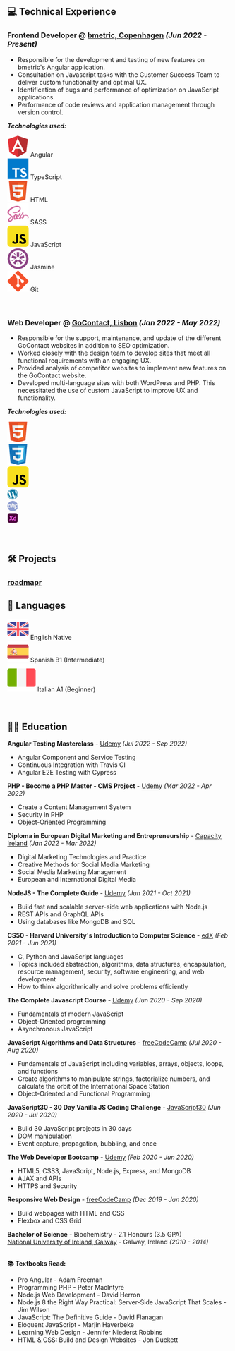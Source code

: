 ## 💻 <span class="header">Technical Experience</span>

### **<span class="position">Frontend Developer</span>** @ <a target="_blank" href="https://bmetric.com/">bmetric, <span class="copenhagen">Copenhagen</span></a> _(<span class="employment-dates">Jun 2022 - Present</span>)_ <br>

<ul class="employment-description">
  <li>Responsible for the development and testing of new features on bmetric's Angular application.</li>
  <li>Consultation on Javascript tasks with the Customer Success Team to deliver custom functionality and optimal UX.</li>
  <li>Identification of bugs and performance of optimization on JavaScript applications.</li>
  <li>Performance of code reviews and application management through version control.</li>
</ul>

**_<span class="technology-used">Technologies used</span>:_** <br>

<div class="skills-grid">
  <div class="skill-item">
    <img class="skill-icon" src="./assets/img/angular.png"> 
    <span class="skill-name">Angular</span>
  </div>

  <div class="skill-item">
    <img class="skill-icon" src="./assets/img/typescript.png"> 
    <span class="skill-name">TypeScript</span>
  </div>

  <div class="skill-item">
    <img class="skill-icon" src="./assets/img/html5.png"> 
    <span class="skill-name">HTML</span>
  </div>

  <div class="skill-item">
    <img class="skill-icon" src="./assets/img/sass.png"> 
    <span class="skill-name">SASS</span>
  </div>

  <div class="skill-item">
    <img class="skill-icon" src="./assets/img/javascript.png"> 
    <span class="skill-name">JavaScript</span>
  </div>

  <div class="skill-item">
    <img class="skill-icon" src="./assets/img/jasmine.png"> 
    <span class="skill-name">Jasmine</span>
  </div>

  <div class="skill-item">
    <img class="skill-icon" src="./assets/img/git.png"> 
    <span class="skill-name">Git</span>
  </div>
</div>
<br><br>

### **<span class="position">Web Developer</span>** @ <a target="_blank" href="https://www.gocontact.com/">GoContact, <span class="lisbon">Lisbon</span></a> _(<span class="employment-dates">Jan 2022 - May 2022</span>)_ <br>

<ul class="employment-description">
  <li>Responsible for the support, maintenance, and update of the different GoContact websites in addition to SEO optimization.</li>
  <li>Worked closely with the design team to develop sites that meet all functional requirements with an engaging UX.</li>
  <li>Provided analysis of competitor websites to implement new features on the GoContact website.</li>
  <li>Developed multi-language sites with both WordPress and PHP. This necessitated the use of custom JavaScript to improve UX and functionality.</li>
</ul>

**_<span class="technology-used">Technologies used</span>:_** <br>

 <div class="skills-grid-sm">
  <div class="skill-item">
    <img class="skill-icon-sm" src="./assets/img/html5.png"> 
  </div>

  <div class="skill-item">
    <img class="skill-icon-sm" src="./assets/img/css3.png"> 
  </div>

  <div class="skill-item">
    <img class="skill-icon-sm" src="./assets/img/javascript.png"> 
  </div>

  <div class="skill-item">
    <img class="skill-icon-sm" src="./assets/img/wordpress.png"> 
  </div>

  <div class="skill-item">
    <img class="skill-icon-sm" src="./assets/img/php.png"> 
  </div>

  <div class="skill-item">
    <img class="skill-icon-sm" src="./assets/img/xd.png"> 
  </div>
</div>
 <br><br>

## 🛠️ <span class="header">Projects</span>

### **<span class="position"><a target="_blank" href="https://www.roadmapr.dev">roadmapr</a></span>** <br>

<!-- ### **<span class="position">Freelance Web Developer</span>** @ <a target="_blank" href="https://www.stephenlenane.com">stephenlenane.com</a> _(<span class="employment-dates">Dec 2020 - Jan 2022</span>)_ <br>

<ul class="employment-description">
  <li>Designed and developed custom websites for small businesses as an affordable alternative to expensive drag-and-drop website providers.</li>
  <li>Ensured excellent user experience through responsive designs, with a focus on performance, accessibility and best practices to yield high SEO scores.</li>
  <li>Created online stores with the implementation of e-commerce platform payment gateways and custom product templates.</li>
</ul>

**_<span class="technology-used">Technologies used</span>:_** HTML, CSS, JavaScript, Node.js, MongoDB, Adobe XD, GIMP <span class="and">and</span> Shopify. <br><br> -->

<!-- ## 🛠️ <span class="header">Skills</span>

<div class="skills-grid">
  <div class="skill-item">
    <img class="skill-icon" src="./assets/img/javascript.png">
    <span class="skill-name">JavaScript</span>
  </div>

  <div class="skill-item">
    <img class="skill-icon" src="./assets/img/typescript.png">
    <span class="skill-name">TypeScript</span>
  </div>

  <div class="skill-item">
    <img class="skill-icon" src="./assets/img/angular.png">
    <span class="skill-name">Angular</span>
  </div>

  <div class="skill-item">
    <img class="skill-icon" src="./assets/img/jasmine.png">
    <span class="skill-name">Jasmine</span>
  </div>

  <div class="skill-item">
    <img class="skill-icon" src="./assets/img/html5.png">
    <span class="skill-name">HTML</span>
  </div>

  <div class="skill-item">
    <img class="skill-icon" src="./assets/img/css3.png">
    <span class="skill-name">CSS</span>
  </div>

  <div class="skill-item">
    <img class="skill-icon" src="./assets/img/sass.png">
    <span class="skill-name">SASS</span>
  </div>

  <div class="skill-item">
    <img class="skill-icon" src="./assets/img/bootstrap.png">
    <span class="skill-name">Bootstrap</span>
  </div>

  <div class="skill-item">
    <img class="skill-icon" src="./assets/img/nodejs.png">
    <span class="skill-name">Node.js</span>
  </div>

  <div class="skill-item">
    <img class="skill-icon" src="./assets/img/mongodb.png">
    <span class="skill-name">MongoDB</span>
  </div>

  <div class="skill-item">
    <img class="skill-icon" src="./assets/img/git.png">
    <span class="skill-name">Git</span>
  </div>

</div><br><br> -->

## 💬 <span class="header">Languages</span>

<div class="skills-grid">
  <div class="skill-item">
    <img class="skill-icon" src="./assets/img/united-kingdom.png"> 
    <span class="skill-name language-name">English</span>
    <span class="skill-level language-level">Native</span>
  </div>

  <div class="skill-item">
    <img class="skill-icon" src="./assets/img/spain.png"> 
    <span class="skill-name language-name">Spanish</span>
    <span class="skill-level language-level">B1 (Intermediate)</span>
  </div>

  <div class="skill-item">
    <img class="skill-icon" src="./assets/img/italy.png"> 
    <span class="skill-name language-name">Italian</span>
    <span class="skill-level language-level">A1 (Beginner)</span>
  </div>

</div><br><br>

## 👨‍🎓 <span class="header">Education</span>

**Angular Testing Masterclass** - <a target="_blank" href="https://www.udemy.com/course/angular-testing-course/">Udemy</a> _(<span class="course-dates">Jul 2022 - Sep 2022</span>)_ <br>

<ul class="course-description">
  <li>Angular Component and Service Testing</li>
  <li>Continuous Integration with Travis CI</li>
  <li>Angular E2E Testing with Cypress</li>
</ul>

**PHP - Become a PHP Master - CMS Project** - <a target="_blank" href="https://www.udemy.com/course/php-for-complete-beginners-includes-msql-object-oriented/">Udemy</a> _(<span class="course-dates">Mar 2022 - Apr 2022</span>)_ <br>

<ul class="course-description">
  <li>Create a Content Management System</li>
  <li>Security in PHP</li>
  <li>Object-Oriented Programming</li>
</ul>

**Diploma in European Digital Marketing and Entrepreneurship** - <a target="_blank" href="http://www.capacityireland.ie/digital-marketing">Capacity Ireland</a> _(<span class="course-dates">Jan 2022 - Mar 2022</span>)_ <br>

<ul class="course-description">
  <li>Digital Marketing Technologies and Practice</li>
  <li>Creative Methods for Social Media Marketing</li>
  <li>Social Media Marketing Management</li>
  <li>European and International Digital Media</li>
</ul>

**NodeJS - The Complete Guide** - <a target="_blank" href="https://www.udemy.com/course/nodejs-the-complete-guide/">Udemy</a> _(<span class="course-dates">Jun 2021 - Oct 2021</span>)_ <br>

<ul class="course-description">
  <li>Build fast and scalable server-side web applications with Node.js</li>
  <li>REST APIs and GraphQL APIs</li>
  <li>Using databases like MongoDB and SQL</li>
</ul>

**CS50 - Harvard University's Introduction to Computer Science** - <a target="_blank" href="https://www.edx.org/course/introduction-computer-science-harvardx-cs50x">edX</a> _(<span class="course-dates">Feb 2021 - Jun 2021</span>)_ <br>

<ul class="course-description">
  <li>C, Python and JavaScript languages</li>
  <li>Topics included abstraction, algorithms, data structures, encapsulation, resource management, security, software engineering, and web development</li>
  <li>How to think algorithmically and solve problems efficiently</li>
</ul>

**The Complete Javascript Course** - <a target="_blank" href="https://www.udemy.com/course/the-complete-javascript-course/">Udemy</a> _(<span class="course-dates">Jun 2020 - Sep 2020</span>)_ <br>

<ul class="course-description">
  <li>Fundamentals of modern JavaScript</li>
  <li>Object-Oriented programming</li>
  <li>Asynchronous JavaScript</li>
</ul>

**JavaScript Algorithms and Data Structures** - <a target="_blank" href="https://www.freecodecamp.org/learn/javascript-algorithms-and-data-structures/">freeCodeCamp</a> _(<span class="course-dates">Jul 2020 - Aug 2020</span>)_ <br>

<ul class="course-description">
  <li>Fundamentals of JavaScript including variables, arrays, objects, loops, and functions</li>
  <li>Create algorithms to manipulate strings, factorialize numbers, and calculate the orbit of the International Space Station</li>
  <li>Object-Oriented and Functional Programming</li>
</ul>

**JavaScript30 - 30 Day Vanilla JS Coding Challenge** - <a target="_blank" href="https://javascript30.com/">JavaScript30</a> _(<span class="course-dates">Jun 2020 - Jul 2020</span>)_ <br>

<ul class="course-description">
  <li>Build 30 JavaScript projects in 30 days</li>
  <li>DOM manipulation</li>
  <li>Event capture, propagation, bubbling, and once</li>
</ul>

**The Web Developer Bootcamp** - <a target="_blank" href="https://www.udemy.com/course/the-web-developer-bootcamp/">Udemy</a> _(<span class="course-dates">Feb 2020 - Jun 2020</span>)_ <br>

<ul class="course-description">
  <li>HTML5, CSS3, JavaScript, Node.js, Express, and MongoDB</li>
  <li>AJAX and APIs</li>
  <li>HTTPS and Security</li>
</ul>

**Responsive Web Design** - <a target="_blank" href="https://www.freecodecamp.org/learn/responsive-web-design/">freeCodeCamp</a> _(<span class="course-dates">Dec 2019 - Jan 2020</span>)_ <br>

<ul class="course-description">
  <li>Build webpages with HTML and CSS</li>
  <li>Flexbox and CSS Grid</li>
</ul>

**<span class="degree">Bachelor of Science</span>**<span class="degree-course"> - Biochemistry - 2.1 Honours (3.5 GPA)</span><br>
<a target="_blank" href="https://www.nuigalway.ie/">National University of Ireland, Galway</a> - Galway, Ireland _(2010 - 2014)_ <br><br>

**📚 <span class="textbooks-read">Textbooks Read</span>:**

- Pro Angular - Adam Freeman <br>
- Programming PHP - Peter MacIntyre <br>
- Node.js Web Development - David Herron <br>
- Node.js 8 the Right Way Practical: Server-Side JavaScript That Scales - Jim Wilson <br>
- JavaScript: The Definitive Guide - David Flanagan <br>
- Eloquent JavaScript - Marjin Haverbeke <br>
- Learning Web Design - Jennifer Niederst Robbins <br>
- HTML & CSS: Build and Design Websites - Jon Duckett <br><br>
